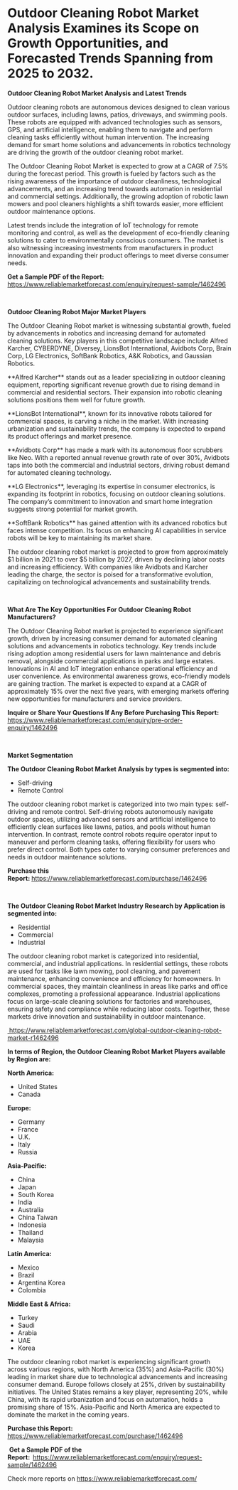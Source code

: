 <p><h1>Outdoor Cleaning Robot Market Analysis Examines its Scope on Growth Opportunities, and Forecasted Trends Spanning from 2025 to 2032.</h1></p><p><strong>Outdoor Cleaning Robot Market Analysis and Latest Trends</strong></p>
<p><p>Outdoor cleaning robots are autonomous devices designed to clean various outdoor surfaces, including lawns, patios, driveways, and swimming pools. These robots are equipped with advanced technologies such as sensors, GPS, and artificial intelligence, enabling them to navigate and perform cleaning tasks efficiently without human intervention. The increasing demand for smart home solutions and advancements in robotics technology are driving the growth of the outdoor cleaning robot market.</p><p>The Outdoor Cleaning Robot Market is expected to grow at a CAGR of 7.5% during the forecast period. This growth is fueled by factors such as the rising awareness of the importance of outdoor cleanliness, technological advancements, and an increasing trend towards automation in residential and commercial settings. Additionally, the growing adoption of robotic lawn mowers and pool cleaners highlights a shift towards easier, more efficient outdoor maintenance options.</p><p>Latest trends include the integration of IoT technology for remote monitoring and control, as well as the development of eco-friendly cleaning solutions to cater to environmentally conscious consumers. The market is also witnessing increasing investments from manufacturers in product innovation and expanding their product offerings to meet diverse consumer needs.</p></p>
<p><strong>Get a Sample PDF of the Report:&nbsp;</strong> <a href="https://www.reliablemarketforecast.com/enquiry/request-sample/1462496?utm_campaign=2516&utm_medium=2&utm_source=Github&utm_content=ia&utm_term=09042025&utm_id=outdoor-cleaning-robot">https://www.reliablemarketforecast.com/enquiry/request-sample/1462496</a></p>
<p>&nbsp;</p>
<p><strong>Outdoor Cleaning Robot Major Market Players</strong></p>
<p><p>The Outdoor Cleaning Robot market is witnessing substantial growth, fueled by advancements in robotics and increasing demand for automated cleaning solutions. Key players in this competitive landscape include Alfred Karcher, CYBERDYNE, Diversey, LionsBot International, Avidbots Corp, Brain Corp, LG Electronics, SoftBank Robotics, A&K Robotics, and Gaussian Robotics.</p><p>**Alfred Karcher** stands out as a leader specializing in outdoor cleaning equipment, reporting significant revenue growth due to rising demand in commercial and residential sectors. Their expansion into robotic cleaning solutions positions them well for future growth.</p><p>**LionsBot International**, known for its innovative robots tailored for commercial spaces, is carving a niche in the market. With increasing urbanization and sustainability trends, the company is expected to expand its product offerings and market presence.</p><p>**Avidbots Corp** has made a mark with its autonomous floor scrubbers like Neo. With a reported annual revenue growth rate of over 30%, Avidbots taps into both the commercial and industrial sectors, driving robust demand for automated cleaning technology.</p><p>**LG Electronics**, leveraging its expertise in consumer electronics, is expanding its footprint in robotics, focusing on outdoor cleaning solutions. The company’s commitment to innovation and smart home integration suggests strong potential for market growth.</p><p>**SoftBank Robotics** has gained attention with its advanced robotics but faces intense competition. Its focus on enhancing AI capabilities in service robots will be key to maintaining its market share.</p><p>The outdoor cleaning robot market is projected to grow from approximately $1 billion in 2021 to over $5 billion by 2027, driven by declining labor costs and increasing efficiency. With companies like Avidbots and Karcher leading the charge, the sector is poised for a transformative evolution, capitalizing on technological advancements and sustainability trends.</p></p>
<p>&nbsp;</p>
<p><strong>What Are The Key Opportunities For Outdoor Cleaning Robot Manufacturers?</strong></p>
<p><p>The Outdoor Cleaning Robot market is projected to experience significant growth, driven by increasing consumer demand for automated cleaning solutions and advancements in robotics technology. Key trends include rising adoption among residential users for lawn maintenance and debris removal, alongside commercial applications in parks and large estates. Innovations in AI and IoT integration enhance operational efficiency and user convenience. As environmental awareness grows, eco-friendly models are gaining traction. The market is expected to expand at a CAGR of approximately 15% over the next five years, with emerging markets offering new opportunities for manufacturers and service providers.</p></p>
<p><strong>Inquire or Share Your Questions If Any Before Purchasing This Report:</strong> <a href="https://www.reliablemarketforecast.com/enquiry/pre-order-enquiry/1462496?utm_campaign=2516&utm_medium=2&utm_source=Github&utm_content=ia&utm_term=09042025&utm_id=outdoor-cleaning-robot">https://www.reliablemarketforecast.com/enquiry/pre-order-enquiry/1462496</a></p>
<p>&nbsp;</p>
<p><strong>Market Segmentation</strong></p>
<p><strong>The Outdoor Cleaning Robot Market Analysis by types is segmented into:</strong></p>
<p><ul><li>Self-driving</li><li>Remote Control</li></ul></p>
<p><p>The outdoor cleaning robot market is categorized into two main types: self-driving and remote control. Self-driving robots autonomously navigate outdoor spaces, utilizing advanced sensors and artificial intelligence to efficiently clean surfaces like lawns, patios, and pools without human intervention. In contrast, remote control robots require operator input to maneuver and perform cleaning tasks, offering flexibility for users who prefer direct control. Both types cater to varying consumer preferences and needs in outdoor maintenance solutions.</p></p>
<p><strong>Purchase this Report:&nbsp;</strong><a href="https://www.reliablemarketforecast.com/purchase/1462496?utm_campaign=2516&utm_medium=2&utm_source=Github&utm_content=ia&utm_term=09042025&utm_id=outdoor-cleaning-robot">https://www.reliablemarketforecast.com/purchase/1462496</a></p>
<p>&nbsp;</p>
<p><strong>The Outdoor Cleaning Robot Market Industry Research by Application is segmented into:</strong></p>
<p><ul><li>Residential</li><li>Commercial</li><li>Industrial</li></ul></p>
<p><p>The outdoor cleaning robot market is categorized into residential, commercial, and industrial applications. In residential settings, these robots are used for tasks like lawn mowing, pool cleaning, and pavement maintenance, enhancing convenience and efficiency for homeowners. In commercial spaces, they maintain cleanliness in areas like parks and office complexes, promoting a professional appearance. Industrial applications focus on large-scale cleaning solutions for factories and warehouses, ensuring safety and compliance while reducing labor costs. Together, these markets drive innovation and sustainability in outdoor maintenance.</p></p>
<p><a href="https://www.reliablemarketforecast.com/global-outdoor-cleaning-robot-market-r1462496?utm_campaign=2516&utm_medium=2&utm_source=Github&utm_content=ia&utm_term=09042025&utm_id=outdoor-cleaning-robot">&nbsp;https://www.reliablemarketforecast.com/global-outdoor-cleaning-robot-market-r1462496</a></p>
<p><strong>In terms of Region, the Outdoor Cleaning Robot Market Players available by Region are:</strong></p>
<p>
    <p> <strong> North America: </strong>
        <ul>
            <li>United States</li>
            <li>Canada</li>
        </ul>
        </p> 
    <p> <strong> Europe: </strong>
        <ul>
            <li>Germany</li>
            <li>France</li>
            <li>U.K.</li>
            <li>Italy</li>
            <li>Russia</li>
        </ul>
        </p> 
    <p> <strong> Asia-Pacific: </strong>
        <ul>
            <li>China</li>
            <li>Japan</li>
            <li>South Korea</li>
            <li>India</li>
            <li>Australia</li>
            <li>China Taiwan</li>
            <li>Indonesia</li>
            <li>Thailand</li>
            <li>Malaysia</li>
        </ul>
        </p> 
    <p> <strong> Latin America: </strong>
        <ul>
            <li>Mexico</li>
            <li>Brazil</li>
            <li>Argentina Korea</li>
            <li>Colombia</li>
        </ul>
        </p> 
    <p> <strong> Middle East & Africa: </strong>
        <ul>
            <li>Turkey</li>
            <li>Saudi</li>
            <li>Arabia</li>
            <li>UAE</li>
            <li>Korea</li>
        </ul>
    </p>
    </p>
<p><p>The outdoor cleaning robot market is experiencing significant growth across various regions, with North America (35%) and Asia-Pacific (30%) leading in market share due to technological advancements and increasing consumer demand. Europe follows closely at 25%, driven by sustainability initiatives. The United States remains a key player, representing 20%, while China, with its rapid urbanization and focus on automation, holds a promising share of 15%. Asia-Pacific and North America are expected to dominate the market in the coming years.</p></p>
<p><strong>Purchase this Report: </strong><a href="https://www.reliablemarketforecast.com/purchase/1462496?utm_campaign=2516&utm_medium=2&utm_source=Github&utm_content=ia&utm_term=09042025&utm_id=outdoor-cleaning-robot">https://www.reliablemarketforecast.com/purchase/1462496</a></p>
<p>&nbsp;<strong>Get a Sample PDF of the Report:&nbsp;&nbsp;</strong><a href="https://www.reliablemarketforecast.com/enquiry/request-sample/1462496?utm_campaign=2516&utm_medium=2&utm_source=Github&utm_content=ia&utm_term=09042025&utm_id=outdoor-cleaning-robot">https://www.reliablemarketforecast.com/enquiry/request-sample/1462496</a></p>
<p><strong></strong></p>
<p>Check more reports on <a href="https://www.reliablemarketforecast.com/?utm_campaign=2516&utm_medium=2&utm_source=Github&utm_content=ia&utm_term=09042025&utm_id=outdoor-cleaning-robot">https://www.reliablemarketforecast.com/</a></p>